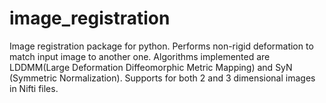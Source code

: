 # image_registration
Image registration package for python.
Performs non-rigid deformation to match input image to another one.
Algorithms implemented are LDDMM(Large Deformation Diffeomorphic Metric Mapping) and SyN (Symmetric Normalization).
Supports for both 2 and 3 dimensional images in Nifti files.
